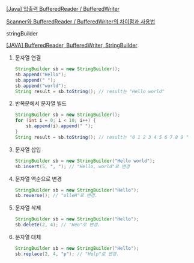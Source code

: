 [[Java] 입출력 BufferedReader / BufferedWriter](https://itkjspo56.tistory.com/178)

[Scanner와 BufferedReader / BufferedWriter의 차이점과 사용법](https://juno-juno.tistory.com/99)



stringBuilder 

[[JAVA] BufferedReader, BufferedWriter, StringBuilder](https://chb2005.tistory.com/73)

1. 문자열 연결
   
   ```java
   StringBuilder sb = new StringBuilder();
   sb.append("Hello");
   sb.append(" ");
   sb.append("world");
   String result = sb.toString(); // result는 "Hello world"
   ```

2. 반복문에서 문자열 빌드
   
   ```java
   StringBuilder sb = new StringBuilder();
   for (int i = 0; i < 10; i++) {
       sb.append(i).append(" ");
   }
   String result = sb.toString(); // result는 "0 1 2 3 4 5 6 7 8 9 "
   ```

3. 문자열 삽입
   
   ```java
   StringBuilder sb = new StringBuilder("Hello world");
   sb.insert(5, ", "); // "Hello, world"로 변경
   ```

4. 문자열 역순으로 변경
   
   ```java
   StringBuilder sb = new StringBuilder("Hello");
   sb.reverse(); // "olleH"로 변경.
   ```

5. 문자열 삭제
   
   ```java
   StringBuilder sb = new StringBuilder("Hello");
   sb.delete(2, 4); // "Heo"로 변경.
   ```

6. 문자열 대체
   
   ```java
   StringBuilder sb = new StringBuilder("Hello");
   sb.replace(2, 4, "p"); // "Help"로 변경.
   ```
